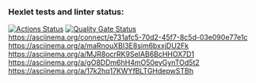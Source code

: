 ### Hexlet tests and linter status:
[![Actions Status](https://github.com/Smolyakov-Andrei/frontend-project-44/actions/workflows/hexlet-check.yml/badge.svg)](https://github.com/Smolyakov-Andrei/frontend-project-44/actions)
[![Quality Gate Status](https://sonarcloud.io/api/project_badges/measure?project=Smolyakov-Andrei_frontend-project-44&metric=alert_status)](https://sonarcloud.io/summary/new_code?id=Smolyakov-Andrei_frontend-project-44)
https://asciinema.org/connect/e731afc5-70d2-45f7-8c5d-03e090e77e1c
https://asciinema.org/a/maRnouXBI3E8sim6bxxjDU2Fk
https://asciinema.org/a/MJR8ocrRK9SeIAB6BcHHOX7D1
https://asciinema.org/a/gO8DDm6hH4mO50eyGynTOd5t2
https://asciinema.org/a/17k2hq17KWYfBLTGHdepwSTBh
